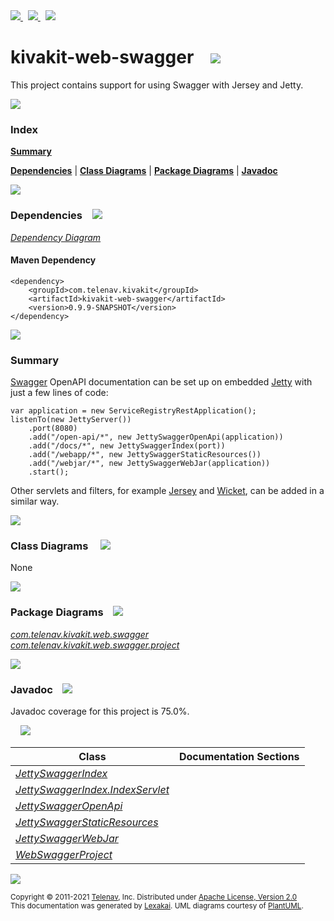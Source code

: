 [//]: # (start-user-text)

<a href="https://www.kivakit.org">
<img src="https://www.kivakit.org/images/web-32.png" srcset="https://www.kivakit.org/images/web-32-2x.png 2x"/>
</a>
&nbsp;
<a href="https://twitter.com/openkivakit">
<img src="https://www.kivakit.org/images/twitter-32.png" srcset="https://www.kivakit.org/images/twitter-32-2x.png 2x"/>
</a>
&nbsp;
<a href="https://kivakit.zulipchat.com">
<img src="https://www.kivakit.org/images/zulip-32.png" srcset="https://www.kivakit.org/images/zulip-32-2x.png 2x"/>
</a>

[//]: # (end-user-text)

# kivakit-web-swagger &nbsp;&nbsp; <img src="https://www.kivakit.org/images/books-32.png" srcset="https://www.kivakit.org/images/books-32-2x.png 2x"/>

This project contains support for using Swagger with Jersey and Jetty.

<img src="https://www.kivakit.org/images/horizontal-line-512.png" srcset="https://www.kivakit.org/images/horizontal-line-512-2x.png 2x"/>

### Index

[**Summary**](#summary)  

[**Dependencies**](#dependencies) | [**Class Diagrams**](#class-diagrams) | [**Package Diagrams**](#package-diagrams) | [**Javadoc**](#javadoc)

<img src="https://www.kivakit.org/images/horizontal-line-512.png" srcset="https://www.kivakit.org/images/horizontal-line-512-2x.png 2x"/>

### Dependencies <a name="dependencies"></a> &nbsp;&nbsp; <img src="https://www.kivakit.org/images/dependencies-32.png" srcset="https://www.kivakit.org/images/dependencies-32-2x.png 2x"/>

[*Dependency Diagram*](https://www.kivakit.org/0.9.9-SNAPSHOT/lexakai/kivakit-extensions/kivakit-web/swagger/documentation/diagrams/dependencies.svg)

#### Maven Dependency

    <dependency>
        <groupId>com.telenav.kivakit</groupId>
        <artifactId>kivakit-web-swagger</artifactId>
        <version>0.9.9-SNAPSHOT</version>
    </dependency>

<img src="https://www.kivakit.org/images/horizontal-line-128.png" srcset="https://www.kivakit.org/images/horizontal-line-128-2x.png 2x"/>

[//]: # (start-user-text)

### Summary <a name = "summary"></a>

[Swagger](https://swagger.io) OpenAPI documentation can be set up on embedded [Jetty](https://www.eclipse.org/jetty/) with just a few lines
of code:

    var application = new ServiceRegistryRestApplication();
    listenTo(new JettyServer())
        .port(8080)
        .add("/open-api/*", new JettySwaggerOpenApi(application))
        .add("/docs/*", new JettySwaggerIndex(port))
        .add("/webapp/*", new JettySwaggerStaticResources())
        .add("/webjar/*", new JettySwaggerWebJar(application))
        .start();

Other servlets and filters, for example [Jersey](../jersey/README.md) and [Wicket](../wicket/README.md), can be added in a similar way.

[//]: # (end-user-text)

<img src="https://www.kivakit.org/images/horizontal-line-128.png" srcset="https://www.kivakit.org/images/horizontal-line-128-2x.png 2x"/>

### Class Diagrams <a name="class-diagrams"></a> &nbsp; &nbsp; <img src="https://www.kivakit.org/images/diagram-40.png" srcset="https://www.kivakit.org/images/diagram-40-2x.png 2x"/>

None

<img src="https://www.kivakit.org/images/horizontal-line-128.png" srcset="https://www.kivakit.org/images/horizontal-line-128-2x.png 2x"/>

### Package Diagrams <a name="package-diagrams"></a> &nbsp;&nbsp; <img src="https://www.kivakit.org/images/box-32.png" srcset="https://www.kivakit.org/images/box-32-2x.png 2x"/>

[*com.telenav.kivakit.web.swagger*](https://www.kivakit.org/0.9.9-SNAPSHOT/lexakai/kivakit-extensions/kivakit-web/swagger/documentation/diagrams/com.telenav.kivakit.web.swagger.svg)  
[*com.telenav.kivakit.web.swagger.project*](https://www.kivakit.org/0.9.9-SNAPSHOT/lexakai/kivakit-extensions/kivakit-web/swagger/documentation/diagrams/com.telenav.kivakit.web.swagger.project.svg)

<img src="https://www.kivakit.org/images/horizontal-line-128.png" srcset="https://www.kivakit.org/images/horizontal-line-128-2x.png 2x"/>

### Javadoc <a name="javadoc"></a> &nbsp;&nbsp; <img src="https://www.kivakit.org/images/books-32.png" srcset="https://www.kivakit.org/images/books-32-2x.png 2x"/>

Javadoc coverage for this project is 75.0%.  
  
&nbsp; &nbsp; <img src="https://www.kivakit.org/images/meter-80-96.png" srcset="https://www.kivakit.org/images/meter-80-96-2x.png 2x"/>




| Class | Documentation Sections |
|---|---|
| [*JettySwaggerIndex*](https://www.kivakit.org/0.9.9-SNAPSHOT/javadoc/kivakit-extensions/kivakit.web.swagger/com/telenav/kivakit/web/swagger/JettySwaggerIndex.html) |  |  
| [*JettySwaggerIndex.IndexServlet*](https://www.kivakit.org/0.9.9-SNAPSHOT/javadoc/kivakit-extensions/kivakit.web.swagger/com/telenav/kivakit/web/swagger/JettySwaggerIndex.IndexServlet.html) |  |  
| [*JettySwaggerOpenApi*](https://www.kivakit.org/0.9.9-SNAPSHOT/javadoc/kivakit-extensions/kivakit.web.swagger/com/telenav/kivakit/web/swagger/JettySwaggerOpenApi.html) |  |  
| [*JettySwaggerStaticResources*](https://www.kivakit.org/0.9.9-SNAPSHOT/javadoc/kivakit-extensions/kivakit.web.swagger/com/telenav/kivakit/web/swagger/JettySwaggerStaticResources.html) |  |  
| [*JettySwaggerWebJar*](https://www.kivakit.org/0.9.9-SNAPSHOT/javadoc/kivakit-extensions/kivakit.web.swagger/com/telenav/kivakit/web/swagger/JettySwaggerWebJar.html) |  |  
| [*WebSwaggerProject*](https://www.kivakit.org/0.9.9-SNAPSHOT/javadoc/kivakit-extensions/kivakit.web.swagger/com/telenav/kivakit/web/swagger/project/WebSwaggerProject.html) |  |  

[//]: # (start-user-text)



[//]: # (end-user-text)

<img src="https://www.kivakit.org/images/horizontal-line-512.png" srcset="https://www.kivakit.org/images/horizontal-line-512-2x.png 2x"/>

<sub>Copyright &#169; 2011-2021 [Telenav](https://telenav.com), Inc. Distributed under [Apache License, Version 2.0](LICENSE)</sub>  
<sub>This documentation was generated by [Lexakai](https://lexakai.org). UML diagrams courtesy of [PlantUML](https://plantuml.com).</sub>

